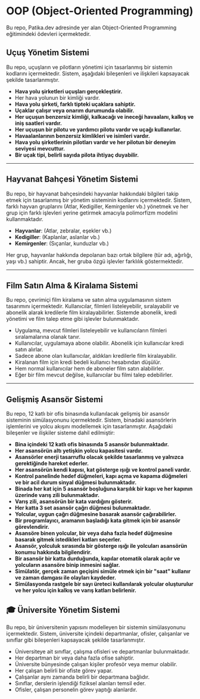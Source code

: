 # OOP (Object-Oriented Programming)

Bu repo, Patika.dev adresinde yer alan Object-Oriented Programming eğitimindeki ödevleri içermektedir.

## Uçuş Yönetim Sistemi

Bu repo, uçuşların ve pilotların yönetimi için tasarlanmış bir sistemin kodlarını içermektedir. Sistem, aşağıdaki bileşenleri ve ilişkileri kapsayacak şekilde tasarlanmıştır.

- **Hava yolu şirketleri uçuşları gerçekleştirir.**
- Her hava yolunun bir kimliği vardır.
- **Hava yolu şirketi, farklı tipteki uçaklara sahiptir.**
- **Uçaklar çalışır veya onarım durumunda olabilir.**
- **Her uçuşun benzersiz kimliği, kalkacağı ve ineceği havaalanı, kalkış ve iniş saatleri vardır.**
- **Her uçuşun bir pilotu ve yardımcı pilotu vardır ve uçağı kullanırlar.**
- **Havaalanlarının benzersiz kimlikleri ve isimleri vardır.**
- **Hava yolu şirketlerinin pilotları vardır ve her pilotun bir deneyim seviyesi mevcuttur.**
- **Bir uçak tipi, belirli sayıda pilota ihtiyaç duyabilir.**

---

## Hayvanat Bahçesi Yönetim Sistemi

Bu repo, bir hayvanat bahçesindeki hayvanlar hakkındaki bilgileri takip etmek için tasarlanmış bir yönetim sisteminin kodlarını içermektedir. Sistem, farklı hayvan gruplarını (Atlar, Kedigiller, Kemirgenler vb.) yönetmek ve her grup için farklı işlevleri yerine getirmek amacıyla polimorfizm modelini kullanmaktadır.

- **Hayvanlar**: (Atlar, zebralar, eşekler vb.)
- **Kedigiller**: (Kaplanlar, aslanlar vb.)
- **Kemirgenler**: (Sıçanlar, kunduzlar vb.)

Her grup, hayvanlar hakkında depolanan bazı ortak bilgilere (tür adı, ağırlığı, yaşı vb.) sahiptir. Ancak, her gruba özgü işlevler farklılık göstermektedir.

---

## Film Satın Alma & Kiralama Sistemi

Bu repo, çevrimiçi film kiralama ve satın alma uygulamasının sistem tasarımını içermektedir. Kullanıcılar, filmleri listeleyebilir, sıralayabilir ve abonelik alarak kredilerle film kiralayabilirler. Sistemde abonelik, kredi yönetimi ve film talep etme gibi işlevler bulunmaktadır.

- Uygulama, mevcut filmleri listeleyebilir ve kullanıcıların filmleri sıralamalarına olanak tanır.
- Kullanıcılar, uygulamaya abone olabilir. Abonelik için kullanıcılar kredi satın alırlar.
- Sadece abone olan kullanıcılar, aldıkları kredilerle film kiralayabilir.
- Kiralanan film için kredi bedeli kullanıcı hesabından düşülür.
- Hem normal kullanıcılar hem de aboneler film satın alabilirler.
- Eğer bir film mevcut değilse, kullanıcılar bu filmi talep edebilirler.

---

## Gelişmiş Asansör Sistemi

Bu repo, 12 katlı bir ofis binasında kullanılacak gelişmiş bir asansör sisteminin simülasyonunu içermektedir. Sistem, binadaki asansörlerin işlemlerini ve yolcu akışını modellemek için tasarlanmıştır. Aşağıdaki bileşenler ve ilişkiler sisteme dahil edilmiştir:

- **Bina içindeki 12 katlı ofis binasında 5 asansör bulunmaktadır.**
- **Her asansörün altı yetişkin yolcu kapasitesi vardır.**
- **Asansörler enerji tasarruflu olacak şekilde tasarlanmış ve yalnızca gerektiğinde hareket ederler.**
- **Her asansörün kendi kapısı, kat gösterge ışığı ve kontrol paneli vardır.**
- **Kontrol panelinde hedef düğmeleri, kapı açma ve kapama düğmeleri ve bir acil durum sinyal düğmesi bulunmaktadır.**
- **Binada her kat için 5 asansör boşluğuna karşılık bir kapı ve her kapının üzerinde varış zili bulunmaktadır.**
- **Varış zili, asansörün bir kata vardığını gösterir.**
- **Her katta 3 set asansör çağrı düğmesi bulunmaktadır.**
- **Yolcular, uygun çağrı düğmesine basarak asansör çağırabilirler.**
- **Bir programlayıcı, aramanın başladığı kata gitmek için bir asansör görevlendirir.**
- **Asansöre binen yolcular, bir veya daha fazla hedef düğmesine basarak gitmek istedikleri katları seçerler.**
- **Asansör, yolculuk sırasında bir gösterge ışığı ile yolcuları asansörün konumu hakkında bilgilendirir.**
- **Bir asansör bir katta durduğunda, kapılar otomatik olarak açılır ve yolcuların asansöre binip inmesini sağlar.**
- **Simülatör, gerçek zaman geçişini simüle etmek için bir "saat" kullanır ve zaman damgası ile olayları kaydeder.**
- **Simülasyonda rastgele bir sayı üreteci kullanılarak yolcular oluşturulur ve her yolcu için kalkış ve varış katları belirlenir.**

## 🎓 Üniversite Yönetim Sistemi

Bu repo, bir üniversitenin yapısını modelleyen bir sistemin simülasyonunu içermektedir. Sistem, üniversite içindeki departmanlar, ofisler, çalışanlar ve sınıflar gibi bileşenleri kapsayacak şekilde tasarlanmıştır.

- Üniversiteye ait sınıflar, çalışma ofisleri ve departmanlar bulunmaktadır.
- Her departman bir veya daha fazla ofise sahiptir.
- Üniversite bünyesinde çalışan kişiler profesör veya memur olabilir.
- Her çalışan belirli bir ofiste görev yapar.
- Çalışanlar aynı zamanda belirli bir departmana bağlıdır.
- Sınıflar, derslerin işlendiği fiziksel alanları temsil eder.
- Ofisler, çalışan personelin görev yaptığı alanlardır.

